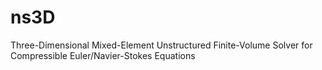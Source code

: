 # ns3D
Three-Dimensional Mixed-Element Unstructured Finite-Volume Solver for Compressible Euler/Navier-Stokes Equations
